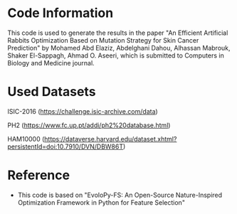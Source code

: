 # Code Information
This code is used to generate the results in the paper "An Efficient Artificial Rabbits Optimization Based on Mutation Strategy for Skin Cancer Prediction" by Mohamed Abd Elaziz, Abdelghani Dahou, Alhassan Mabrouk, Shaker El-Sappagh, Ahmad O. Aseeri, which is submitted to Computers in Biology and Medicine journal.

# Used Datasets
ISIC-2016 (https://challenge.isic-archive.com/data)

PH2 (https://www.fc.up.pt/addi/ph2%20database.html)

HAM10000 (https://dataverse.harvard.edu/dataset.xhtml?persistentId=doi:10.7910/DVN/DBW86T)

# Reference
* This code is based on "EvoloPy-FS: An Open-Source Nature-Inspired Optimization Framework in Python for Feature Selection"